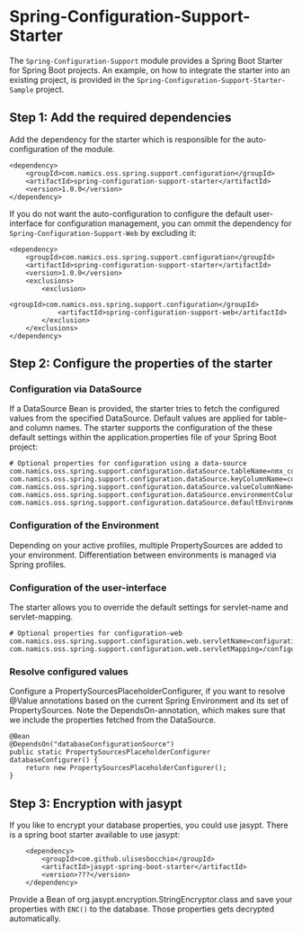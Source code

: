 # Spring-Configuration-Support-Starter

The `Spring-Configuration-Support` module provides a Spring Boot Starter for Spring Boot projects.
An example, on how to integrate the starter into an existing project, is provided in the `Spring-Configuration-Support-Starter-Sample` project.

## Step 1: Add the required dependencies

Add the dependency for the starter which is responsible for the auto-configuration of the module.

    <dependency>
		<groupId>com.namics.oss.spring.support.configuration</groupId>
		<artifactId>spring-configuration-support-starter</artifactId>
		<version>1.0.0</version>
	</dependency>

If you do not want the auto-configuration to configure the default user-interface for configuration management, you can ommit the dependency for `Spring-Configuration-Support-Web` by excluding it:

    <dependency>
		<groupId>com.namics.oss.spring.support.configuration</groupId>
		<artifactId>spring-configuration-support-starter</artifactId>
		<version>1.0.0</version>
		<exclusions>
			<exclusion>
				<groupId>com.namics.oss.spring.support.configuration</groupId>
				<artifactId>spring-configuration-support-web</artifactId>
			</exclusion>
		</exclusions>
	</dependency>

## Step 2: Configure the properties of the starter

### Configuration via DataSource

If a DataSource Bean is provided, the starter tries to fetch the configured values from the specified DataSource.
Default values are applied for table- and column names.
The starter supports the configuration of the these default settings within the application.properties file of your Spring Boot project:

    # Optional properties for configuration using a data-source
    com.namics.oss.spring.support.configuration.dataSource.tableName=nmx_configuration
    com.namics.oss.spring.support.configuration.dataSource.keyColumnName=configuration_key
    com.namics.oss.spring.support.configuration.dataSource.valueColumnName=configuration_value
    com.namics.oss.spring.support.configuration.dataSource.environmentColumnName=configuration_env
    com.namics.oss.spring.support.configuration.dataSource.defaultEnvironment=DEV

### Configuration of the Environment
Depending on your active profiles, multiple PropertySources are added to your environment. Differentiation between environments is managed via Spring profiles.

### Configuration of the user-interface
The starter allows you to override the default settings for servlet-name and servlet-mapping.

    # Optional properties for configuration-web
    com.namics.oss.spring.support.configuration.web.servletName=configurationServlet
    com.namics.oss.spring.support.configuration.web.servletMapping=/configuration/*

### Resolve configured values

Configure a PropertySourcesPlaceholderConfigurer, if you want to resolve @Value annotations based on the current Spring Environment and its set of PropertySources.
Note the DependsOn-annotation, which makes sure that we include the properties fetched from the DataSource.

    @Bean
	@DependsOn("databaseConfigurationSource")
	public static PropertySourcesPlaceholderConfigurer databaseConfigurer() {
		return new PropertySourcesPlaceholderConfigurer();
	}


## Step 3: Encryption with jasypt

If you like to encrypt your database properties, you could use jasypt. There is a spring boot starter available to use jasypt:

		<dependency>
			<groupId>com.github.ulisesbocchio</groupId>
			<artifactId>jasypt-spring-boot-starter</artifactId>
			<version>???</version>
		</dependency>

Provide a Bean of org.jasypt.encryption.StringEncryptor.class and save your properties with `ENC()` to the database. Those properties gets decrypted automatically.